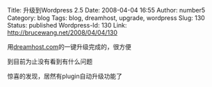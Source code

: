 Title: 升级到Wordpress 2.5
Date: 2008-04-04 16:55
Author: number5
Category: blog
Tags: blog, dreamhost, upgrade, wordpress
Slug: 130
Status: published
Wordpress-Id: 130
Link: http://brucewang.net/2008/04/04/130

用[dreamhost.com](http://www.dreamhost.com)的一键升级完成的，很方便

到目前为止没有看到有什么问题

惊喜的发现，居然有plugin自动升级功能了
